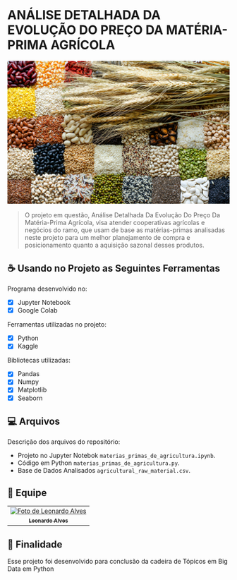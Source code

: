 # ANÁLISE DETALHADA DA EVOLUÇÃO DO PREÇO DA MATÉRIA-PRIMA AGRÍCOLA

<img src="imagem.png" alt="Exemplo imagem">

> O projeto em questão, Análise Detalhada Da Evolução Do Preço Da Matéria-Prima Agrícola, visa atender cooperativas agrícolas e negócios do ramo, que usam de base as matérias-primas analisadas neste projeto para um melhor planejamento de compra e posicionamento quanto a aquisição sazonal desses produtos.

## ☕ Usando no Projeto as Seguintes Ferramentas

Programa desenvolvido no:

- [x] Jupyter Notebook
- [x] Google Colab

Ferramentas utilizadas no projeto:

- [x] Python
- [x] Kaggle

Bibliotecas utilizadas:

- [x] Pandas
- [x] Numpy
- [x] Matplotlib
- [x] Seaborn

## 💻 Arquivos

Descrição dos arquivos do repositório:

- Projeto no Jupyter Notebok `materias_primas_de_agricultura.ipynb`.
- Código em Python `materias_primas_de_agricultura.py`. 
- Base de Dados Analisados `agricultural_raw_material.csv`.

## 🤝 Equipe

<table>
  <tr>
    <td align="center">
      <a href="#" title="foto de Leonardo Alves">
        <img src="https://avatars.githubusercontent.com/u/106628674?v=4" width="100px;" alt="Foto de Leonardo Alves"/><br>
        <sub>
          <b>Leonardo Alves</b>
        </sub>
      </a>
    </td>
  </tr>
</table>

## 📝 Finalidade

Esse projeto foi desenvolvido para conclusão da cadeira de Tópicos em Big Data em Python

